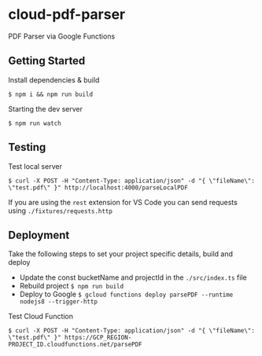 # cloud-pdf-parser

PDF Parser via Google Functions

## Getting Started

Install dependencies & build

```ssh
$ npm i && npm run build
```

Starting the dev server

```ssh
$ npm run watch
```

## Testing

Test local server

```ssh
$ curl -X POST -H "Content-Type: application/json" -d "{ \"fileName\": \"test.pdf\" }" http://localhost:4000/parseLocalPDF
```

If you are using the `rest` extension for VS Code you can send requests using `./fixtures/requests.http`

## Deployment

Take the following steps to set your project specific details, build and deploy

* Update the const bucketName and projectId in the `./src/index.ts` file
* Rebuild project `$ npm run build`
* Deploy to Google `$ gcloud functions deploy parsePDF --runtime nodejs8 --trigger-http`

Test Cloud Function

```ssh
$ curl -X POST -H "Content-Type: application/json" -d "{ \"fileName\": \"test.pdf\" }" https://GCP_REGION-PROJECT_ID.cloudfunctions.net/parsePDF
```
